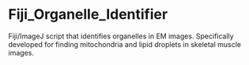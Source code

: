 # Fiji_Organelle_Identifier
Fiji/ImageJ script that identifies organelles in EM images. Specifically developed for finding mitochondria and lipid droplets in skeletal muscle images.

